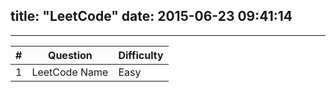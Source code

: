 title: "LeetCode"
date: 2015-06-23 09:41:14
---
<hr/>
<table class="display datatable" cellspacing="0" width="100%">
    <thead>
        <tr>
            <th>#</th>
            <th>Question</th>
            <th>Difficulty</th>
        </tr>
    </thead>
    <tbody>
        <tr>
            <td>1</td>
            <td>LeetCode Name</td>
            <td>Easy</td>
        </tr>
    </tbody>
</table>